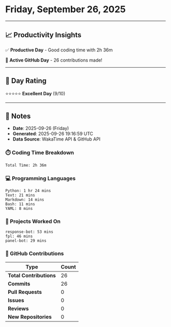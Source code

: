 # Friday, September 26, 2025

---

## 📈 Productivity Insights

✅ **Productive Day** - Good coding time with 2h 36m

🚀 **Active GitHub Day** - 26 contributions made!

---

## 🎯 Day Rating

⭐⭐⭐⭐⭐ **Excellent Day** (9/10)

---

## 📝 Notes

- **Date**: 2025-09-26 (Friday)
- **Generated**: 2025-09-26 19:16:59 UTC
- **Data Source**: WakaTime API & GitHub API


### ⏱️ Coding Time Breakdown

```
Total Time: 2h 36m
```

### 💻 Programming Languages

```
Python: 1 hr 24 mins
Text: 21 mins
Markdown: 14 mins
Bash: 11 mins
YAML: 8 mins
```

### 📂 Projects Worked On

```
response-bot: 53 mins
fpl: 46 mins
panel-bot: 29 mins

```


### 🐙 GitHub Contributions

| Type | Count |
|------|-------|
| **Total Contributions** | 26 |
| **Commits** | 26 |
| **Pull Requests** | 0 |
| **Issues** | 0 |
| **Reviews** | 0 |
| **New Repositories** | 0 |

